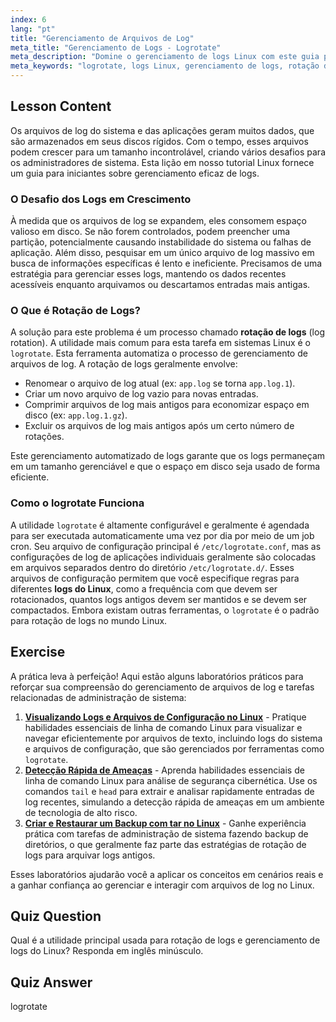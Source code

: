 ```yaml
---
index: 6
lang: "pt"
title: "Gerenciamento de Arquivos de Log"
meta_title: "Gerenciamento de Logs - Logrotate"
meta_description: "Domine o gerenciamento de logs Linux com este guia para iniciantes sobre logrotate. Aprenda como a rotação de logs economiza espaço em disco, como configurá-la e mantenha os logs do seu sistema organizados."
meta_keywords: "logrotate, logs Linux, gerenciamento de logs, rotação de logs, tutorial Linux, iniciante, guia, espaço em disco"
---
```


## Lesson Content

Os arquivos de log do sistema e das aplicações geram muitos dados, que são armazenados em seus discos rígidos. Com o tempo, esses arquivos podem crescer para um tamanho incontrolável, criando vários desafios para os administradores de sistema. Esta lição em nosso tutorial Linux fornece um guia para iniciantes sobre gerenciamento eficaz de logs.

### O Desafio dos Logs em Crescimento

À medida que os arquivos de log se expandem, eles consomem espaço valioso em disco. Se não forem controlados, podem preencher uma partição, potencialmente causando instabilidade do sistema ou falhas de aplicação. Além disso, pesquisar em um único arquivo de log massivo em busca de informações específicas é lento e ineficiente. Precisamos de uma estratégia para gerenciar esses logs, mantendo os dados recentes acessíveis enquanto arquivamos ou descartamos entradas mais antigas.

### O Que é Rotação de Logs?

A solução para este problema é um processo chamado **rotação de logs** (log rotation). A utilidade mais comum para esta tarefa em sistemas Linux é o `logrotate`. Esta ferramenta automatiza o processo de gerenciamento de arquivos de log. A rotação de logs geralmente envolve:

- Renomear o arquivo de log atual (ex: `app.log` se torna `app.log.1`).
- Criar um novo arquivo de log vazio para novas entradas.
- Comprimir arquivos de log mais antigos para economizar espaço em disco (ex: `app.log.1.gz`).
- Excluir os arquivos de log mais antigos após um certo número de rotações.

Este gerenciamento automatizado de logs garante que os logs permaneçam em um tamanho gerenciável e que o espaço em disco seja usado de forma eficiente.

### Como o logrotate Funciona

A utilidade `logrotate` é altamente configurável e geralmente é agendada para ser executada automaticamente uma vez por dia por meio de um job cron. Seu arquivo de configuração principal é `/etc/logrotate.conf`, mas as configurações de log de aplicações individuais geralmente são colocadas em arquivos separados dentro do diretório `/etc/logrotate.d/`. Esses arquivos de configuração permitem que você especifique regras para diferentes **logs do Linux**, como a frequência com que devem ser rotacionados, quantos logs antigos devem ser mantidos e se devem ser compactados. Embora existam outras ferramentas, o `logrotate` é o padrão para rotação de logs no mundo Linux.

## Exercise

A prática leva à perfeição! Aqui estão alguns laboratórios práticos para reforçar sua compreensão do gerenciamento de arquivos de log e tarefas relacionadas de administração de sistema:

1. **[Visualizando Logs e Arquivos de Configuração no Linux](https://labex.io/pt/labs/linux-viewing-log-and-configuration-files-in-linux-387914)** - Pratique habilidades essenciais de linha de comando Linux para visualizar e navegar eficientemente por arquivos de texto, incluindo logs do sistema e arquivos de configuração, que são gerenciados por ferramentas como `logrotate`.
2. **[Detecção Rápida de Ameaças](https://labex.io/pt/labs/linux-rapid-threat-detection-387930)** - Aprenda habilidades essenciais de linha de comando Linux para análise de segurança cibernética. Use os comandos `tail` e `head` para extrair e analisar rapidamente entradas de log recentes, simulando a detecção rápida de ameaças em um ambiente de tecnologia de alto risco.
3. **[Criar e Restaurar um Backup com tar no Linux](https://labex.io/pt/labs/comptia-create-and-restore-a-backup-with-tar-in-linux-590843)** - Ganhe experiência prática com tarefas de administração de sistema fazendo backup de diretórios, o que geralmente faz parte das estratégias de rotação de logs para arquivar logs antigos.

Esses laboratórios ajudarão você a aplicar os conceitos em cenários reais e a ganhar confiança ao gerenciar e interagir com arquivos de log no Linux.

## Quiz Question

Qual é a utilidade principal usada para rotação de logs e gerenciamento de logs do Linux? Responda em inglês minúsculo.

## Quiz Answer

logrotate
